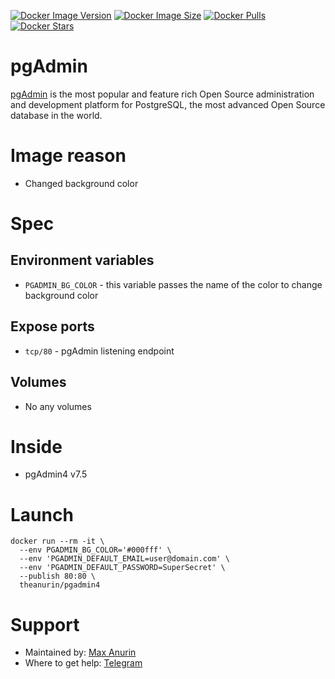 [![Docker Image Version](https://img.shields.io/docker/v/theanurin/pgadmin4?sort=date&label=Version)](https://hub.docker.com/r/theanurin/pgadmin4/tags)
[![Docker Image Size](https://img.shields.io/docker/image-size/theanurin/pgadmin4?label=Image%20Size)](https://hub.docker.com/r/theanurin/pgadmin4/tags)
[![Docker Pulls](https://img.shields.io/docker/pulls/theanurin/pgadmin4?label=Pulls)](https://hub.docker.com/r/theanurin/pgadmin4)
[![Docker Stars](https://img.shields.io/docker/stars/theanurin/pgadmin4?label=Docker%20Stars)](https://hub.docker.com/r/theanurin/pgadmin4)

# pgAdmin

[pgAdmin](https://www.pgadmin.org/) is the most popular and feature rich Open Source administration and development platform for PostgreSQL, the most advanced Open Source database in the world.

# Image reason

* Changed background color

# Spec

## Environment variables

* `PGADMIN_BG_COLOR` - this variable passes the name of the color to change background color

## Expose ports

* `tcp/80` - pgAdmin listening endpoint

## Volumes

* No any volumes

# Inside

* pgAdmin4 v7.5

# Launch

```shell
docker run --rm -it \
  --env PGADMIN_BG_COLOR='#000fff' \
  --env 'PGADMIN_DEFAULT_EMAIL=user@domain.com' \
  --env 'PGADMIN_DEFAULT_PASSWORD=SuperSecret' \
  --publish 80:80 \
  theanurin/pgadmin4
```

# Support

* Maintained by: [Max Anurin](https://anurin.name/)
* Where to get help: [Telegram](https://t.me/theanurin)
